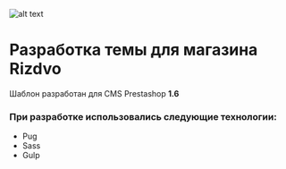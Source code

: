 ![alt text](https://rizdvo.com.ua//img/logo.svg "Rizdvo")

# Разработка темы для магазина Rizdvo

Шаблон разработан для CMS Prestashop __1.6__

### При разработке использовались следующие технологии:

* Pug
* Sass
* Gulp